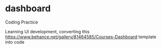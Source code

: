 # dashboard
Coding Practice

Learning UI development, converting this https://www.behance.net/gallery/81464585/Courses-Dashboard template into code
